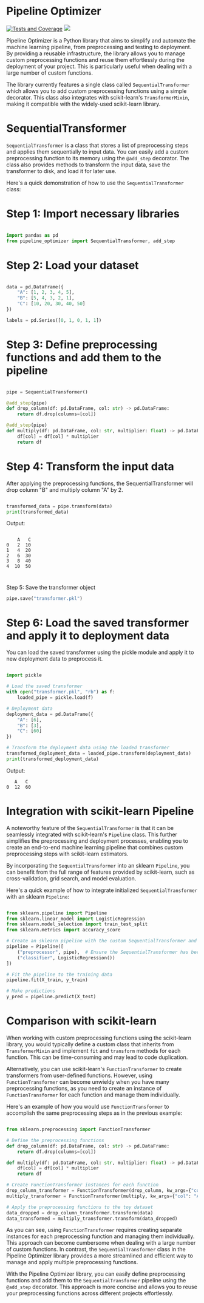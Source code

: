 # Pipeline Optimizer

[![Tests and Coverage](https://github.com/sk8997/pipeline-optimizer/actions/workflows/tests.yml/badge.svg)](https://github.com/sk8997/pipeline-optimizer/actions/workflows/tests.yml)
<a href="https://codecov.io/gh/sk8997/pipeline-optimizer" > 
 <img src="https://codecov.io/gh/sk8997/pipeline-optimizer/branch/main/graph/badge.svg?token=BCWYCTXZPA"/> 
 </a>


Pipeline Optimizer is a Python library that aims to simplify and automate the machine learning pipeline, from preprocessing and testing to deployment. By providing a reusable infrastructure, the library allows you to manage custom preprocessing functions and reuse them effortlessly during the deployment of your project. This is particularly useful when dealing with a large number of custom functions.

The library currently features a single class called `SequentialTransformer` which allows you to add custom preprocessing functions using a simple decorator. This class also integrates with scikit-learn's `TransformerMixin`, making it compatible with the widely-used scikit-learn library.

# SequentialTransformer

`SequentialTransformer` is a class that stores a list of preprocessing steps and applies them sequentially to input data. You can easily add a custom preprocessing function to its memory using the `@add_step` decorator. The class also provides methods to transform the input data, save the transformer to disk, and load it for later use.


Here's a quick demonstration of how to use the `SequentialTransformer` class:

# Step 1: Import necessary libraries

```python 

import pandas as pd
from pipeline_optimizer import SequentialTransformer, add_step

```


# Step 2: Load your dataset

```python

data = pd.DataFrame({
    "A": [1, 2, 3, 4, 5],
    "B": [5, 4, 3, 2, 1],
    "C": [10, 20, 30, 40, 50]
})

labels = pd.Series([0, 1, 0, 1, 1])

```

# Step 3: Define preprocessing functions and add them to the pipeline

```python

pipe = SequentialTransformer()

@add_step(pipe)
def drop_column(df: pd.DataFrame, col: str) -> pd.DataFrame:
    return df.drop(columns=[col])

@add_step(pipe)
def multiply(df: pd.DataFrame, col: str, multiplier: float) -> pd.DataFrame:
    df[col] = df[col] * multiplier
    return df

```

# Step 4: Transform the input data
After applying the preprocessing functions, the SequentialTransformer will drop column "B" and multiply column "A" by 2.

```python

transformed_data = pipe.transform(data)
print(transformed_data)

```

Output:

```

    A   C
0   2  10
1   4  20
2   6  30
3   8  40
4  10  50

```

# 

Step 5: Save the transformer object

```python
pipe.save("transformer.pkl")
```

# Step 6: Load the saved transformer and apply it to deployment data
You can load the saved transformer using the pickle module and apply it to new deployment data to preprocess it.

```python 

import pickle

# Load the saved transformer
with open("transformer.pkl", "rb") as f:
    loaded_pipe = pickle.load(f)

# Deployment data
deployment_data = pd.DataFrame({
    "A": [6],
    "B": [3],
    "C": [60]
})

# Transform the deployment data using the loaded transformer
transformed_deployment_data = loaded_pipe.transform(deployment_data)
print(transformed_deployment_data)

```

Output:

```
   A   C
0  12  60

```

# Integration with scikit-learn Pipeline

A noteworthy feature of the `SequentialTransformer` is that it can be seamlessly integrated with scikit-learn's `Pipeline` class. This further simplifies the preprocessing and deployment processes, enabling you to create an end-to-end machine learning pipeline that combines custom preprocessing steps with scikit-learn estimators.

By incorporating the `SequentialTransformer` into an sklearn `Pipeline`, you can benefit from the full range of features provided by scikit-learn, such as cross-validation, grid search, and model evaluation.

Here's a quick example of how to integrate initialized `SequentialTransformer` with an sklearn `Pipeline`:

```python

from sklearn.pipeline import Pipeline
from sklearn.linear_model import LogisticRegression
from sklearn.model_selection import train_test_split
from sklearn.metrics import accuracy_score

# Create an sklearn pipeline with the custom SequentialTransformer and a LogisticRegression estimator
pipeline = Pipeline([
    ("preprocessor", pipe),  # Ensure the SequentialTransformer has been initialized and steps have been added
    ("classifier", LogisticRegression())
])

# Fit the pipeline to the training data
pipeline.fit(X_train, y_train)

# Make predictions
y_pred = pipeline.predict(X_test)

```


# Comparison with scikit-learn

When working with custom preprocessing functions using the scikit-learn library, you would typically define a custom class that inherits from `TransformerMixin` and implement `fit` and `transform` methods for each function. This can be time-consuming and may lead to code duplication.

Alternatively, you can use scikit-learn's `FunctionTransformer` to create transformers from user-defined functions. However, using `FunctionTransformer` can become unwieldy when you have many preprocessing functions, as you need to create an instance of `FunctionTransformer` for each function and manage them individually.

Here's an example of how you would use `FunctionTransformer` to accomplish the same preprocessing steps as in the previous example:

```python

from sklearn.preprocessing import FunctionTransformer

# Define the preprocessing functions
def drop_column(df: pd.DataFrame, col: str) -> pd.DataFrame:
    return df.drop(columns=[col])

def multiply(df: pd.DataFrame, col: str, multiplier: float) -> pd.DataFrame:
    df[col] = df[col] * multiplier
    return df

# Create FunctionTransformer instances for each function
drop_column_transformer = FunctionTransformer(drop_column, kw_args={"col": "B"})
multiply_transformer = FunctionTransformer(multiply, kw_args={"col": "A", "multiplier": 2})

# Apply the preprocessing functions to the toy dataset
data_dropped = drop_column_transformer.transform(data)
data_transformed = multiply_transformer.transform(data_dropped)

```

As you can see, using `FunctionTransformer` requires creating separate instances for each preprocessing function and managing them individually. This approach can become cumbersome when dealing with a large number of custom functions. In contrast, the `SequentialTransformer` class in the Pipeline Optimizer library provides a more streamlined and efficient way to manage and apply multiple preprocessing functions.

With the Pipeline Optimizer library, you can easily define preprocessing functions and add them to the `SequentialTransformer` pipeline using the `@add_step` decorator. This approach is more concise and allows you to reuse your preprocessing functions across different projects effortlessly.
